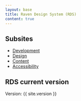 ```yaml
---
layout: base
title: Raven Design System (RDS)
content: true
---
```


## Subsites

- [Development](dev/)
- [Design](design/)
- [Content](content/)
- [Accessibility](a11y/)

## RDS current version

Version: {{ site.version }}



